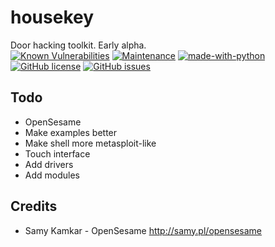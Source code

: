 # housekey
Door hacking toolkit. Early alpha.  
[![Known Vulnerabilities](https://snyk.io/test/github/HackyBoi/housekey/badge.svg)](https://snyk.io/test/github/HackyBoi/housekey)
[![Maintenance](https://img.shields.io/badge/Maintained%3F-yes-green.svg)](https://GitHub.com/HackyBoi/housekey/graphs/commit-activity)
[![made-with-python](https://img.shields.io/badge/Made%20with-Python-1f425f.svg)](https://www.python.org/)
[![GitHub license](https://img.shields.io/github/license/HackyBoi/housekey.svg)](https://github.com/HackyBoi/housekey/blob/master/LICENSE)
[![GitHub issues](https://img.shields.io/github/issues/HackyBoi/housekey.svg)](https://GitHub.com/HackyBoi/housekey/issues/)

## Todo
* OpenSesame
* Make examples better
* Make shell more metasploit-like
* Touch interface
* Add drivers
* Add modules

## Credits
* Samy Kamkar - OpenSesame http://samy.pl/opensesame

